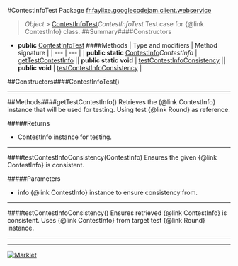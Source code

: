 #ContestInfoTest
Package [fr.faylixe.googlecodejam.client.webservice](README.md)<br>

> *Object* > [ContestInfoTest](ContestInfoTest.md)*ContestInfoTest*
Test case for {@link ContestInfo} class.
##Summary####Constructors
* **public** [ContestInfoTest](#contestinfotest)
####Methods
| Type and modifiers | Method signature |
| --- | --- |
| **public static** [ContestInfo](ContestInfo.md)*ContestInfo* | [getTestContestInfo](#gettestcontestinfo) || **public static** **void** | [testContestInfoConsistency](#testcontestinfoconsistencycontestinfo) || **public** **void** | [testContestInfoConsistency](#testcontestinfoconsistency) |

##Constructors####ContestInfoTest()


---


##Methods####getTestContestInfo()
Retrieves the {@link ContestInfo} instance
 that will be used for testing. Using
 test {@link Round} as reference.

#####Returns
* ContestInfo instance for testing.

---

####testContestInfoConsistency(ContestInfo)
Ensures the given {@link ContestInfo} is
 consistent.

#####Parameters
* info {@link ContestInfo} instance to ensure consistency from.

---

####testContestInfoConsistency()
Ensures retrieved {@link ContestInfo} is
 consistent. Uses {@link ContestInfo} from
 target test {@link Round} instance.

---

---

[![Marklet](https://img.shields.io/badge/Generated%20by-Marklet-green.svg)](https://github.com/Faylixe/marklet)